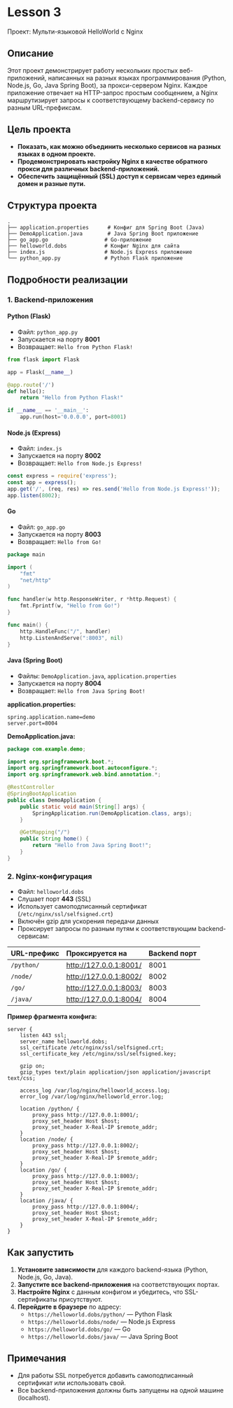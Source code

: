 # Lesson 3
Проект: Мульти-языковой HelloWorld с Nginx

## Описание

Этот проект демонстрирует работу нескольких простых веб-приложений, написанных на разных языках программирования (Python, Node.js, Go, Java Spring Boot), за прокси-сервером Nginx.
Каждое приложение отвечает на HTTP-запрос простым сообщением, а Nginx маршрутизирует запросы к соответствующему backend-сервису по разным URL-префиксам.

## Цель проекта

- **Показать, как можно объединить несколько сервисов на разных языках в одном проекте.**
- **Продемонстрировать настройку Nginx в качестве обратного прокси для различных backend-приложений.**
- **Обеспечить защищённый (SSL) доступ к сервисам через единый домен и разные пути.**


## Структура проекта

```
.
├── application.properties      # Конфиг для Spring Boot (Java)
├── DemoApplication.java        # Java Spring Boot приложение
├── go_app.go                  # Go-приложение
├── helloworld.dobs            # Конфиг Nginx для сайта
├── index.js                   # Node.js Express приложение
└── python_app.py              # Python Flask приложение
```


## Подробности реализации

### 1. Backend-приложения

#### Python (Flask)

- Файл: `python_app.py`
- Запускается на порту **8001**
- Возвращает: `Hello from Python Flask!`

```python
from flask import Flask

app = Flask(__name__)

@app.route('/')
def hello():
    return "Hello from Python Flask!"

if __name__ == '__main__':
    app.run(host='0.0.0.0', port=8001)
```


#### Node.js (Express)

- Файл: `index.js`
- Запускается на порту **8002**
- Возвращает: `Hello from Node.js Express!`

```javascript
const express = require('express');
const app = express();
app.get('/', (req, res) => res.send('Hello from Node.js Express!'));
app.listen(8002);
```


#### Go

- Файл: `go_app.go`
- Запускается на порту **8003**
- Возвращает: `Hello from Go!`

```go
package main

import (
    "fmt"
    "net/http"
)

func handler(w http.ResponseWriter, r *http.Request) {
    fmt.Fprintf(w, "Hello from Go!")
}

func main() {
    http.HandleFunc("/", handler)
    http.ListenAndServe(":8003", nil)
}
```


#### Java (Spring Boot)

- Файлы: `DemoApplication.java`, `application.properties`
- Запускается на порту **8004**
- Возвращает: `Hello from Java Spring Boot!`

**application.properties:**

```
spring.application.name=demo
server.port=8004
```

**DemoApplication.java:**

```java
package com.example.demo;

import org.springframework.boot.*;
import org.springframework.boot.autoconfigure.*;
import org.springframework.web.bind.annotation.*;

@RestController
@SpringBootApplication
public class DemoApplication {
    public static void main(String[] args) {
        SpringApplication.run(DemoApplication.class, args);
    }

    @GetMapping("/")
    public String home() {
        return "Hello from Java Spring Boot!";
    }
}
```


### 2. Nginx-конфигурация

- Файл: `helloworld.dobs`
- Слушает порт **443** (SSL)
- Использует самоподписанный сертификат (`/etc/nginx/ssl/selfsigned.crt`)
- Включён gzip для ускорения передачи данных
- Проксирует запросы по разным путям к соответствующим backend-сервисам:

| URL-префикс | Проксируется на | Backend порт |
| :-- | :-- | :-- |
| `/python/` | http://127.0.0.1:8001/ | 8001 |
| `/node/` | http://127.0.0.1:8002/ | 8002 |
| `/go/` | http://127.0.0.1:8003/ | 8003 |
| `/java/` | http://127.0.0.1:8004/ | 8004 |

**Пример фрагмента конфига:**

```nginx
server {
    listen 443 ssl;
    server_name helloworld.dobs;
    ssl_certificate /etc/nginx/ssl/selfsigned.crt;
    ssl_certificate_key /etc/nginx/ssl/selfsigned.key;

    gzip on;
    gzip_types text/plain application/json application/javascript text/css;

    access_log /var/log/nginx/helloworld_access.log;
    error_log /var/log/nginx/helloworld_error.log;

    location /python/ {
        proxy_pass http://127.0.0.1:8001/;
        proxy_set_header Host $host;
        proxy_set_header X-Real-IP $remote_addr;
    }
    location /node/ {
        proxy_pass http://127.0.0.1:8002/;
        proxy_set_header Host $host;
        proxy_set_header X-Real-IP $remote_addr;
    }
    location /go/ {
        proxy_pass http://127.0.0.1:8003/;
        proxy_set_header Host $host;
        proxy_set_header X-Real-IP $remote_addr;
    }
    location /java/ {
        proxy_pass http://127.0.0.1:8004/;
        proxy_set_header Host $host;
        proxy_set_header X-Real-IP $remote_addr;
    }
}
```
## Как запустить

1. **Установите зависимости** для каждого backend-языка (Python, Node.js, Go, Java).
2. **Запустите все backend-приложения** на соответствующих портах.
3. **Настройте Nginx** с данным конфигом и убедитесь, что SSL-сертификаты присутствуют.
4. **Перейдите в браузере** по адресу:
    - `https://helloworld.dobs/python/` — Python Flask
    - `https://helloworld.dobs/node/` — Node.js Express
    - `https://helloworld.dobs/go/` — Go
    - `https://helloworld.dobs/java/` — Java Spring Boot

## Примечания

- Для работы SSL потребуется добавить самоподписанный сертификат или использовать свой.
- Все backend-приложения должны быть запущены на одной машине (localhost).



